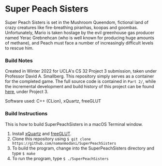 # Super Peach Sisters

Super Peach Sisters is set in the Mushroom Queendom, fictional land of crazy creatures  like fire-breathing piranhas, koopas and goombas. Unfortunately, Mario is taken hostage by the evil greenhouse gas producer named Yerac Grebnehcan (who is well known for producing huge amounts of methane), and Peach must face a number of increasingly difficult levels to rescue him.

### Build Notes

Created in Winter 2022 for UCLA's CS 32 Project 3 submission, taken under Professor David A. Smallberg. This repository simply serves as a container for the completed game. The full source code is contained in `Part 2/`, while the incremental development and build history of this project can be found [here](https://github.com/namanmodani/CS-32/tree/main/Projects), under Project 3. 

Software used: C++ (CLion), xQuartz, freeGLUT <br>

### Build Instructions

This is how to build SuperPeachSisters in a macOS Terminal window.

1. Install [xQuartz](https://www.xquartz.org/) and [freeGLUT](http://freeglut.sourceforge.net/).
2. Clone this repository using `$ git clone https://github.com/namanmodani/SuperPeachSisters`
3. To build the program, change into the SuperPeachSisters directory and type 
	`$ make`
4. To run the program, type 
	`$ ./SuperPeachSisters`